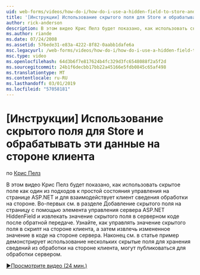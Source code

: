 ```yaml
---
uid: web-forms/videos/how-do-i/how-do-i-use-a-hidden-field-to-store-and-manipulate-client-side-information
title: '[Инструкции] Использование скрытого поля для Store и обрабатывать эти данные на стороне клиента | Документация Майкрософт'
author: rick-anderson
description: В этом видео Крис Пелз будет показано, как использовать скрытое поле как один из подходов к простой состояния управления на странице ASP.NET и взаимодействие на стороне клиента...
ms.author: riande
ms.date: 07/24/2008
ms.assetid: 576ede31-e83a-4222-8f82-0aabb1dafe6a
msc.legacyurl: /web-forms/videos/how-do-i/how-do-i-use-a-hidden-field-to-store-and-manipulate-client-side-information
msc.type: video
ms.openlocfilehash: 64d3b6f7e817624b4fc329d3fc6548088f2a5f2d
ms.sourcegitcommit: 24b1f6decbb17bb22a45166e5fdb0845c65af498
ms.translationtype: MT
ms.contentlocale: ru-RU
ms.lasthandoff: 03/01/2019
ms.locfileid: "57058181"
---
```

<a name="how-do-i-use-a-hidden-field-to-store-and-manipulate-client-side-information"></a>[Инструкции] Использование скрытого поля для Store и обрабатывать эти данные на стороне клиента
====================
по [Крис Пелз](https://twitter.com/chrispels)

В этом видео Крис Пелз будет показано, как использовать скрытое поле как один из подходов к простой состояния управления на странице ASP.NET и для взаимодействует клиент сведения обработки на стороне. Во-первых см. в разделе Добавление скрытого поля на страницу с помощью элемента управления сервера ASP.NET HiddenField и извлекать значение скрытого поля в серверном коде после обратной передаче. Узнайте, как управлять значение скрытого поля в скрипт на стороне клиента, а затем извлечь измененное значение в коде на стороне сервера. Наконец см. в статье пример демонстрирует использование нескольких скрытые поля для хранения сведений из обработки на стороне клиента, могут публиковаться для обработки сервером.

[&#9654;Просмотрите видео (24 мин.)](https://channel9.msdn.com/Blogs/ASP-NET-Site-Videos/how-do-i-use-a-hidden-field-to-store-and-manipulate-client-side-information)
